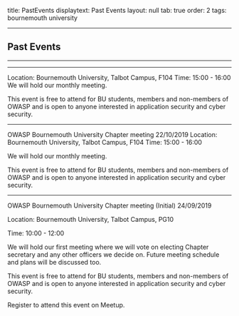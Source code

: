title: PastEvents
displaytext: Past Events
layout: null
tab: true
order: 2
tags: bournemouth university

---

## Past Events
<hr>

--------
Location: Bournemouth University, Talbot Campus, F104
Time: 15:00 - 16:00
We will hold our monthly meeting.

This event is free to attend for BU students, members and non-members of OWASP and is open to anyone interested in application security and cyber security. 

--------
OWASP Bournemouth University Chapter meeting 22/10/2019
Location: Bournemouth University, Talbot Campus, F104
Time: 15:00 - 16:00

We will hold our monthly meeting.

This event is free to attend for BU students, members and non-members of OWASP and is open to anyone interested in application security and cyber security.

--------
OWASP Bournemouth University Chapter meeting (Initial) 24/09/2019

Location: Bournemouth University, Talbot Campus, PG10

Time: 10:00 - 12:00

We will hold our first meeting where we will vote on electing Chapter secretary and any other officers we decide on. Future meeting schedule and plans will be discussed too.

This event is free to attend for BU students, members and non-members of OWASP and is open to anyone interested in application security and cyber security.

Register to attend this event on Meetup. 

